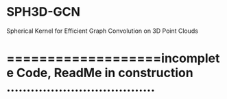 # SPH3D-GCN
Spherical Kernel for Efficient Graph Convolution on 3D Point Clouds
# ===================incomplete Code, ReadMe in construction .....................................
